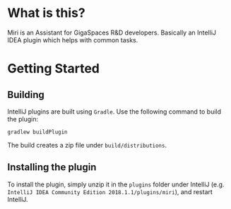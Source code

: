 # What is this?

Miri is an Assistant for GigaSpaces R&D developers. Basically an IntelliJ IDEA plugin which helps with common tasks.

# Getting Started

## Building

IntelliJ plugins are built using `Gradle`. Use the following command to build the plugin:

```
gradlew buildPlugin
```

The build creates a zip file under `build/distributions`.

## Installing the plugin

To install the plugin, simply unzip it in the `plugins` folder under IntelliJ (e.g. `IntelliJ IDEA Community Edition 2018.1.1/plugins/miri`), and restart IntelliJ.
